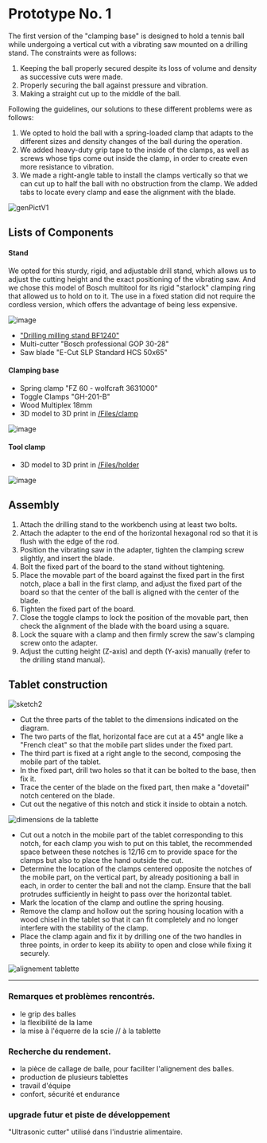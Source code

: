 
# Prototype No. 1

The first version of the "clamping base" is designed to hold a tennis ball while undergoing a vertical cut with a vibrating saw mounted on a drilling stand. The constraints were as follows:  
1. Keeping the ball properly secured despite its loss of volume and density as successive cuts were made.
2. Properly securing the ball against pressure and vibration.
3. Making a straight cut up to the middle of the ball.

Following the guidelines, our solutions to these different problems were as follows:
1. We opted to hold the ball with a spring-loaded clamp that adapts to the different sizes and density changes of the ball during the operation.
2. We added heavy-duty grip tape to the inside of the clamps, as well as screws whose tips come out inside the clamp, in order to create even more resistance to vibration.
3. We made a right-angle table to install the clamps vertically so that we can cut up to half the ball with no obstruction from the clamp. We added tabs to locate every clamp and ease the alignment with the blade.

![genPictV1](<https://user-images.githubusercontent.com/65155080/183852260-1fb95dd3-75db-476f-898a-386a8473a9dc.jpg>)

## Lists of Components
#### Stand

We opted for this sturdy, rigid, and adjustable drill stand, which allows us to adjust the cutting height and the exact positioning of the vibrating saw. And we chose this model of Bosch multitool for its rigid "starlock" clamping ring that allowed us to hold on to it. The use in a fixed station did not require the cordless version, which offers the advantage of being less expensive.

![image](<https://user-images.githubusercontent.com/12049360/184106494-41176b83-51c9-45b2-8257-dd9889c1223d.png>)

- ["Drilling milling stand BF1240"](<https://www.wabeco-remscheid.de/catalog/category/view/s/bf1240/id/352/>)
- Multi-cutter "Bosch professional GOP 30-28"
- Saw blade "E-Cut SLP Standard HCS 50x65"




#### Clamping base
- Spring clamp "FZ 60 - wolfcraft 3631000"
- Toggle Clamps "GH-201-B"
- Wood Multiplex 18mm
- 3D model to 3D print in [/Files/clamp](https://github.com/Mathilde-Wittock-Design/ball-cutting-machine/tree/main/Files)

![image](https://user-images.githubusercontent.com/12049360/184110161-da493c83-429e-4f87-bab6-62a973cdc346.png)



#### Tool clamp
- 3D model to 3D print in [/Files/holder](https://github.com/Mathilde-Wittock-Design/ball-cutting-machine/tree/main/Files)


![image](https://user-images.githubusercontent.com/12049360/184109896-2cd57ee9-ab3a-4c82-a430-4746f027d8ad.png)




## Assembly

1. Attach the drilling stand to the workbench using at least two bolts.
2. Attach the adapter to the end of the horizontal hexagonal rod so that it is flush with the edge of the rod.
3. Position the vibrating saw in the adapter, tighten the clamping screw slightly, and insert the blade.
4. Bolt the fixed part of the board to the stand without tightening.
5. Place the movable part of the board against the fixed part in the first notch, place a ball in the first clamp, and adjust the fixed part of the board so that the center of the ball is aligned with the center of the blade.
6. Tighten the fixed part of the board.
7. Close the toggle clamps to lock the position of the movable part, then check the alignment of the blade with the board using a square.
8. Lock the square with a clamp and then firmly screw the saw's clamping screw onto the adapter.
9. Adjust the cutting height (Z-axis) and depth (Y-axis) manually (refer to the drilling stand manual).


## Tablet construction

![sketch2](https://user-images.githubusercontent.com/65155080/173335976-9ab4c07f-ba06-429b-a176-dd44cf030ba9.jpg)

- Cut the three parts of the tablet to the dimensions indicated on the diagram.
- The two parts of the flat, horizontal face are cut at a 45° angle like a "French cleat" so that the mobile part slides under the fixed part.
- The third part is fixed at a right angle to the second, composing the mobile part of the tablet.
- In the fixed part, drill two holes so that it can be bolted to the base, then fix it.
- Trace the center of the blade on the fixed part, then make a "dovetail" notch centered on the blade.
- Cut out the negative of this notch and stick it inside to obtain a notch.

![dimensions de la tablette](https://user-images.githubusercontent.com/65155080/184093429-8e3ee2d8-66ae-4daa-9ae7-a0a09ab2285b.jpg)

- Cut out a notch in the mobile part of the tablet corresponding to this notch, for each clamp you wish to put on this tablet, the recommended space between these notches is 12/16 cm to provide space for the clamps but also to place the hand outside the cut.
- Determine the location of the clamps centered opposite the notches of the mobile part, on the vertical part, by already positioning a ball in each, in order to center the ball and not the clamp.
Ensure that the ball protrudes sufficiently in height to pass over the horizontal tablet.
- Mark the location of the clamp and outline the spring housing.
- Remove the clamp and hollow out the spring housing location with a wood chisel in the tablet so that it can fit completely and no longer interfere with the stability of the clamp.
- Place the clamp again and fix it by drilling one of the two handles in three points, in order to keep its ability to open and close while fixing it securely.

![alignement tablette](https://user-images.githubusercontent.com/65155080/184105572-b166525d-a52b-4995-9062-f6a59c647828.jpg)






---

### Remarques et problèmes rencontrés. 
- le grip des balles
- la flexibilité de la lame
- la mise à l'équerre de la scie // à la tablette

### Recherche du rendement. 
- la pièce de callage de balle, pour faciliter l'alignement des balles. 
- production de plusieurs tablettes
- travail d'équipe
- confort, sécurité et endurance 

### upgrade futur et piste de développement
"Ultrasonic cutter" utilisé dans l'industrie alimentaire. 